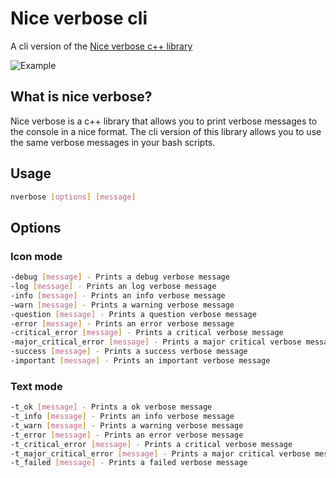 # Nice verbose cli
A cli version of the [Nice verbose c++ library](https://www.github.com/awesomelewis2007/nice_verbose)

![Example](https://raw.githubusercontent.com/awesomelewis2007/nice_verbose_cli/master/doc/example.png)

## What is nice verbose?
Nice verbose is a c++ library that allows you to print verbose messages to the console in a nice format. The cli version of this library allows you to use the same verbose messages in your bash scripts.

## Usage
```bash
nverbose [options] [message]
```

## Options
### Icon mode
```bash
-debug [message] - Prints a debug verbose message
-log [message] - Prints an log verbose message
-info [message] - Prints an info verbose message
-warn [message] - Prints a warning verbose message
-question [message] - Prints a question verbose message
-error [message] - Prints an error verbose message
-critical_error [message] - Prints a critical verbose message
-major_critical_error [message] - Prints a major critical verbose message
-success [message] - Prints a success verbose message
-important [message] - Prints an important verbose message
```
### Text mode
```bash
-t_ok [message] - Prints a ok verbose message
-t_info [message] - Prints an info verbose message
-t_warn [message] - Prints a warning verbose message
-t_error [message] - Prints an error verbose message
-t_critical_error [message] - Prints a critical verbose message
-t_major_critical_error [message] - Prints a major critical verbose message
-t_failed [message] - Prints a failed verbose message
```